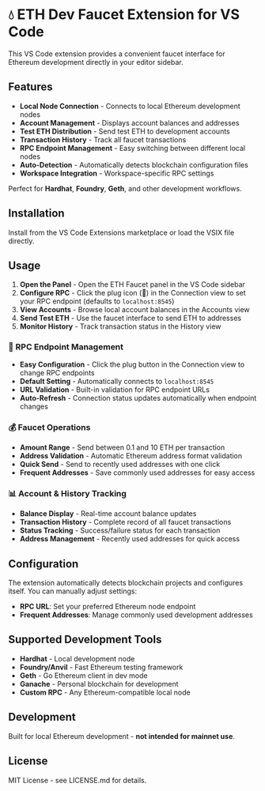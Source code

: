 # 💧 ETH Dev Faucet Extension for VS Code

This VS Code extension provides a convenient faucet interface for Ethereum development directly in your editor sidebar.

## Features

* **Local Node Connection** - Connects to local Ethereum development nodes
* **Account Management** - Displays account balances and addresses
* **Test ETH Distribution** - Send test ETH to development accounts
* **Transaction History** - Track all faucet transactions
* **RPC Endpoint Management** - Easy switching between different local nodes
* **Auto-Detection** - Automatically detects blockchain configuration files
* **Workspace Integration** - Workspace-specific RPC settings

Perfect for **Hardhat**, **Foundry**, **Geth**, and other development workflows.

## Installation

Install from the VS Code Extensions marketplace or load the VSIX file directly.

## Usage

1. **Open the Panel** - Open the ETH Faucet panel in the VS Code sidebar
2. **Configure RPC** - Click the plug icon (🔌) in the Connection view to set your RPC endpoint (defaults to `localhost:8545`)
3. **View Accounts** - Browse local account balances in the Accounts view
4. **Send Test ETH** - Use the faucet interface to send ETH to addresses
5. **Monitor History** - Track transaction status in the History view

### 🔌 RPC Endpoint Management

- **Easy Configuration** - Click the plug button in the Connection view to change RPC endpoints
- **Default Setting** - Automatically connects to `localhost:8545`
- **URL Validation** - Built-in validation for RPC endpoint URLs
- **Auto-Refresh** - Connection status updates automatically when endpoint changes

### 💰 Faucet Operations

- **Amount Range** - Send between 0.1 and 10 ETH per transaction
- **Address Validation** - Automatic Ethereum address format validation
- **Quick Send** - Send to recently used addresses with one click
- **Frequent Addresses** - Save commonly used addresses for easy access

### 📊 Account & History Tracking

- **Balance Display** - Real-time account balance updates
- **Transaction History** - Complete record of all faucet transactions
- **Status Tracking** - Success/failure status for each transaction
- **Address Management** - Recently used addresses for quick access

## Configuration

The extension automatically detects blockchain projects and configures itself. You can manually adjust settings:

- **RPC URL**: Set your preferred Ethereum node endpoint
- **Frequent Addresses**: Manage commonly used development addresses

## Supported Development Tools

- **Hardhat** - Local development node
- **Foundry/Anvil** - Fast Ethereum testing framework
- **Geth** - Go Ethereum client in dev mode
- **Ganache** - Personal blockchain for development
- **Custom RPC** - Any Ethereum-compatible local node

## Development

Built for local Ethereum development - **not intended for mainnet use**.

## License

MIT License - see LICENSE.md for details.
